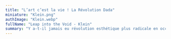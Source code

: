 ```yaml
---
title: "L’art c’est la vie ! La Révolution Dada"
miniature: "Klein.png"
authImage: "Klein.webp"
fullName: "Leap into the Void - Klein"
summary: "Y a-t-il jamais eu révolution esthétique plus radicale en occident que celle initiée par les mouvements Dada ? Plongez dans leurs univers, prolongés par les surréalistes autour d’une passionnante épopée dans le XXème siècle."
---
```

